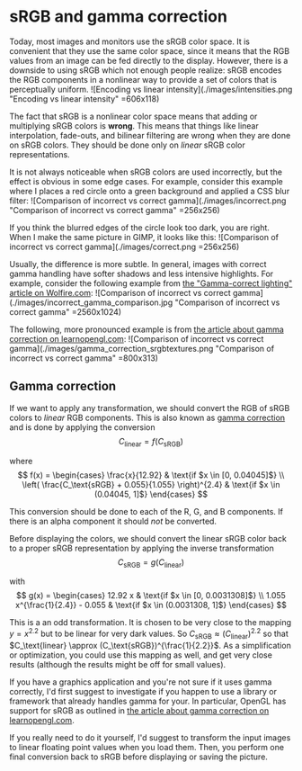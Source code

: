 # sRGB and gamma correction

Today, most images and monitors use the sRGB color space. It is convenient that they use the same color space, since it means that the RGB values from an image can be fed directly to the display. However, there is a downside to using sRGB which not enough people realize: sRGB encodes the RGB components in a nonlinear way to provide a set of colors that is perceptually uniform.
![Encoding vs linear intensity](./images/intensities.png "Encoding vs linear intensity" =606x118)

The fact that sRGB is a nonlinear color space means that adding or multiplying sRGB colors is **wrong**. This means that things like linear interpolation, fade-outs, and bilinear filtering are wrong when they are done on sRGB colors. They should be done only on *linear* sRGB color representations.

It is not always noticeable when sRGB colors are used incorrectly, but the effect is obvious in some edge cases. For example, consider this example where I places a red circle onto a green background and applied a CSS blur filter:
![Comparison of incorrect vs correct gamma](./images/incorrect.png "Comparison of incorrect vs correct gamma" =256x256)

If you think the blurred edges of the circle look too dark, you are right. When I make the same picture in GIMP, it looks like this:
![Comparison of incorrect vs correct gamma](./images/correct.png =256x256)

Usually, the difference is more subtle. In general, images with correct gamma handling have softer shadows and less intensive highlights. For example, consider the following example from [the "Gamma-correct lighting" article on Wolfire.com](http://blog.wolfire.com/2010/02/Gamma-correct-lighting):
![Comparison of incorrect vs correct gamma](./images/incorrect_gamma_comparison.jpg "Comparison of incorrect vs correct gamma" =2560x1024)

The following, more pronounced example is from [the article about gamma correction on learnopengl.com](https://learnopengl.com/Advanced-Lighting/Gamma-Correction):
![Comparison of incorrect vs correct gamma](./images/gamma_correction_srgbtextures.png "Comparison of incorrect vs correct gamma" =800x313)


## Gamma correction

If we want to apply any transformation, we should convert the RGB of sRGB colors to *linear* RGB components. This is also known as [gamma correction](https://en.wikipedia.org/wiki/Gamma_correction) and is done by applying the conversion
$$ C_\text{linear} = f(C_\text{sRGB}) $$

where
$$ f(x) = \begin{cases} \frac{x}{12.92} & \text{if $x \in [0, 0.04045]$} \\ \left( \frac{C_\text{sRGB} + 0.055}{1.055} \right)^{2.4} & \text{if $x \in (0.04045, 1]$} \end{cases} $$

This conversion should be done to each of the R, G, and B components. If there is an alpha component it should *not* be converted.

Before displaying the colors, we should convert the linear sRGB color back to a proper sRGB representation by applying the inverse transformation
$$ C_\text{sRGB} = g(C_\text{linear}) $$

with
$$ g(x) = \begin{cases} 12.92 x & \text{if $x \in [0, 0.0031308]$} \\ 1.055 x^{\frac{1}{2.4}} - 0.055 & \text{if $x \in (0.0031308, 1]$} \end{cases} $$

This is a an odd transformation. It is chosen to be very close to the mapping $y = x^{2.2}$ but to be linear for very dark values. So $C_\text{sRGB} \approx (C_\text{linear})^{2.2}$ so that $C_\text{linear} \approx (C_\text{sRGB})^{\frac{1}{2.2}}$. As a simplification or optimization, you could use this mapping as well, and get very close results (although the results might be off for small values).

If you have a graphics application and you're not sure if it uses gamma correctly, I'd first suggest to investigate if you happen to use a library or framework that already handles gamma for your. In particular, OpenGL has support for sRGB as outlined in [the article about gamma correction on learnopengl.com](https://learnopengl.com/Advanced-Lighting/Gamma-Correction).

If you really need to do it yourself, I'd suggest to transform the input images to linear floating point values when you load them. Then, you perform one final conversion back to sRGB before displaying or saving the picture.
